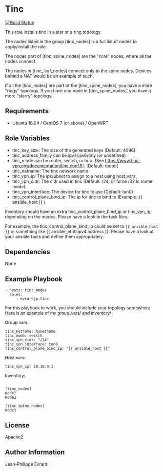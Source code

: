 Tinc
====

[![Build Status](https://travis-ci.org/evrardjp/ansible-tinc.svg?branch=master)](https://travis-ci.org/evrardjp/ansible-tinc)

This role installs tinc in a star or a ring topology.

The nodes listed in the group [tinc_nodes] is a full list of nodes to apply/install the role.

The nodes part of [tinc_spine_nodes] are the "core" nodes, where all the nodes connect.

The nodes in [tinc_leaf_nodes] connect only to the spine nodes.  Devices behind a NAT would be an example of such.

If all the [tinc_nodes] are part of the [tinc_spine_nodes], you have a more "ringy" topology. If you have one node in [tinc_spine_nodes], you have a more "starry" topology.

Requirements
------------

* Ubuntu 16.04 / CentOS 7 (or above) / OpenWRT

Role Variables
--------------

* tinc_key_size: The size of the generated keys (Default: 4096)
* tinc_address_family can be ipv4/ipv6/any (or undefined)
* tinc_mode can be router, switch, or hub. (See https://www.tinc-vpn.org/documentation/tinc.conf.5). (Default: router)
* tinc_netname: The tinc network name
* tinc_vpn_ip: The ip/subnet to assign to a host using host_vars
* tinc_vpn_cidr: The cidr used in tinc (Default: /24, or force /32 in router mode).
* tinc_vpn_interface: The device for tinc to use (Default: tun0)
* tinc_control_plane_bind_ip: The ip for tinc to bind to (Example: {{ ansible_host }} )

Inventory should have an extra tinc_control_plane_bind_ip or tinc_vpn_ip,
depending on the modes. Please have a look in the task files.

For example, the tinc_control_plane_bind_ip could be set to
`{{ ansible_host }}` or something like {{ ansible_eth0.ipv4.address }}.
Please have a look at your ansible facts and define them appropriately.

Dependencies
------------

None

Example Playbook
----------------

    - hosts: tinc_nodes
      roles:
         - evrardjp.tinc

For this playbook to work, you should include your topology somewhere.
Here is an example of my group_vars/ and inventory/

Group vars:

    tinc_netname: mynetname
    tinc_mode: switch
    tinc_vpn_cidr: "/24"
    tinc_vpn_interface: tun0
    tinc_control_plane_bind_ip: "{{ ansible_host }}"

Host vars:

    tinc_vpn_ip: 10.10.0.1

Inventory:

```

[tinc_nodes]
node1
node2

[tinc_spine_nodes]
node1
```


License
-------

Apache2

Author Information
------------------

Jean-Philippe Evrard <jean-philippe at evrard dot me>
